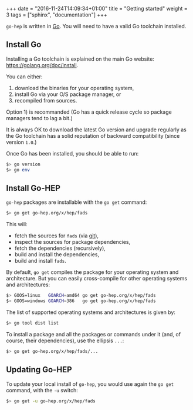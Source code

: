 +++
date = "2016-11-24T14:09:34+01:00"
title = "Getting started"
weight = 3
tags = ["sphinx", "documentation"]
+++

`go-hep` is written in [Go](https://golang.org).
You will need to have a valid Go toolchain installed.

## Install Go

Installing a Go toolchain is explained on the main Go website: https://golang.org/doc/install.

You can either:

1. download the binaries for your operating system, 
2. install Go via your O/S package manager, or
3. recompiled from sources.

Option 1) is recommanded (Go has a quick release cycle so package managers tend to lag a bit.)

It is always OK to download the latest Go version and upgrade regularly as the Go toolchain has a solid reputation of backward compatibility (since version `1.0`.)

Once Go has been installed, you should be able to run:

```sh
$> go version
$> go env
```

## Install Go-HEP

`go-hep` packages are installable with the `go get` command:

```sh
$> go get go-hep.org/x/hep/fads
```

This will:

- fetch the sources for `fads` (via [git](https://git-scm.com/)),
- inspect the sources for package dependencies,
- fetch the dependencies (recursively),
- build and install the dependencies,
- build and install `fads`.

By default, `go get` compiles the package for your operating system and architecture.
But you can easily cross-compile for other operating systems and architectures:

```sh
$> GOOS=linux   GOARCH=amd64 go get go-hep.org/x/hep/fads
$> GOOS=windows GOARCH=386   go get go-hep.org/x/hep/fads
```

The list of supported operating systems and architectures is given by:

```sh
$> go tool dist list
```

To install a package and all the packages or commands under it (and, of course, their dependencies), use the ellipsis `...`:

```sh
$> go get go-hep.org/x/hep/fads/...
```

## Updating Go-HEP

To update your local install of `go-hep`, you would use again the `go get` command, with the `-u` switch:

```sh
$> go get -u go-hep.org/x/hep/fads
```
